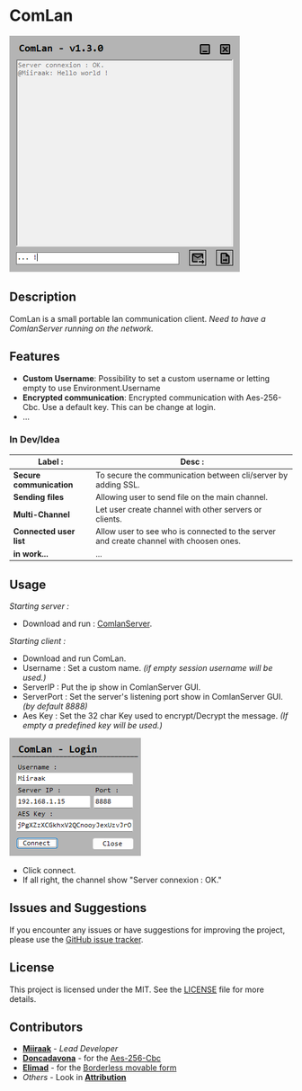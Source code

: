 # ComLan

![channel](/.github/Images/channel.png)

## Description
ComLan is a small portable lan communication client.
*Need to have a ComlanServer running on the network.*

## Features
- **Custom Username**: Possibility to set a custom username or letting empty to use Environment.Username
- **Encrypted communication**: Encrypted communication with Aes-256-Cbc. Use a default key. This can be change at login.
- ...

### In Dev/Idea
|Label :|Desc :|
|---|---|
| **Secure communication** | To secure the communication between cli/server by adding SSL. | 
| **Sending files** | Allowing user to send file on the main channel. |
| **Multi-Channel** | Let user create channel with other servers or clients. |
| **Connected user list**| Allow user to see who is connected to the server and create channel with choosen ones. |
| **in work...** | ...

## Usage
*Starting server :*
- Download and run : [ComlanServer](https://github.com/Miiraak/ComlanServer).

*Starting client :*
- Download and run ComLan.
- Username : Set a custom name. *(if empty session username will be used.)*
- ServerIP : Put the ip show in ComlanServer GUI.
- ServerPort : Set the server's listening port show in ComlanServer GUI. *(by default 8888)*
- Aes Key : Set the 32 char Key used to encrypt/Decrypt the message. *(If empty a predefined key will be used.)*

![login](/.github/Images/Login.png)
  
- Click connect.
- If all right, the channel show "Server connexion : OK." 

## Issues and Suggestions
If you encounter any issues or have suggestions for improving the project, please use the [GitHub issue tracker](https://github.com/Miiraak/ComlanClient/issues).

## License
This project is licensed under the MIT. See the [LICENSE](./LICENSE) file for more details.

## Contributors
- **[Miiraak](https://github.com/miiraak)** - *Lead Developer*
- **[Doncadavona](https://gist.github.com/doncadavona)** - for the [Aes-256-Cbc](https://gist.github.com/doncadavona/19bf1423daf2790276dc0a823cd8c579)
- **[Elimad](https://stackoverflow.com/users/2745573/elimad)** - for the [Borderless movable form](https://stackoverflow.com/questions/1592876/make-a-borderless-form-movable)
- *Others* - Look in **[Attribution](/.github/Attribution_Links.md)**
